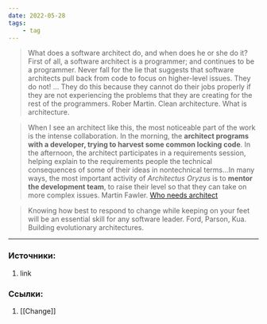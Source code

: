 ```yaml
---
date: 2022-05-28
tags:
    - tag
---
```


> What does a software architect do, and when does he or she do it? First of all, a software architect is a programmer; and continues to be a programmer. Never fall for the lie that suggests that software architects pull back from code to focus on higher-level issues. They do not! ... They do this because they cannot do their jobs properly if they are not experiencing the problems that they are creating for the rest of the programmers. Rober Martin. Clean architecture. What is architecture.

> When I see an architect like this, the most noticeable part of the work is the intense collaboration. In the morning, the **architect programs with a developer, trying to harvest some common locking code**. In the afternoon, the architect participates in a requirements session, helping explain to the requirements people the technical consequences of some of their ideas in nontechnical terms...In many ways, the most important activity of *Architectus Oryzus* is to **mentor the development team**, to raise their level so that they can take on more complex issues. Martin Fawler. [Who needs architect](https://martinfowler.com/ieeeSoftware/whoNeedsArchitect.pdf)

> Knowing how best to respond to change while keeping on your feet will be an essential skill for any software leader. Ford, Parson, Kua. Building evolutionary architectures.

---

### Источники:
1. link

### Ссылки:
1. [[Change]]